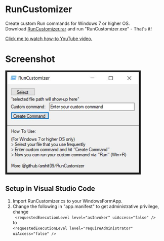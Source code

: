 # RunCustomizer
Create custom Run commands for Windows 7 or higher OS. <br />
Download [RunCustomizer.rar](https://www.mediafire.com/file/n6zt8l8dzscebfp/RunCustomizer.rar/file "RunCustomizer.rar") and run "RunCustomizer.exe" - That's it!

[Click me to watch how-to YouTube video.](https://youtu.be/IKLXagL-DFE "Click me to watch how-to YouTube video.")

# Screenshot
![Main Page](https://raw.githubusercontent.com/arshit09/RunCustomizer/master/cover.jpg)

## Setup in Visual Studio Code
1) Import RunCustomizer.cs to your WindowsFormApp.
2) Change the following in "app.manifest" to get administrative privilege,<br />
change <br />
```  <requestedExecutionLevel level="asInvoker" uiAccess="false" /> ``` <br />
to<br />
 ``` <requestedExecutionLevel level="requireAdministrator" uiAccess="false" /> ```
